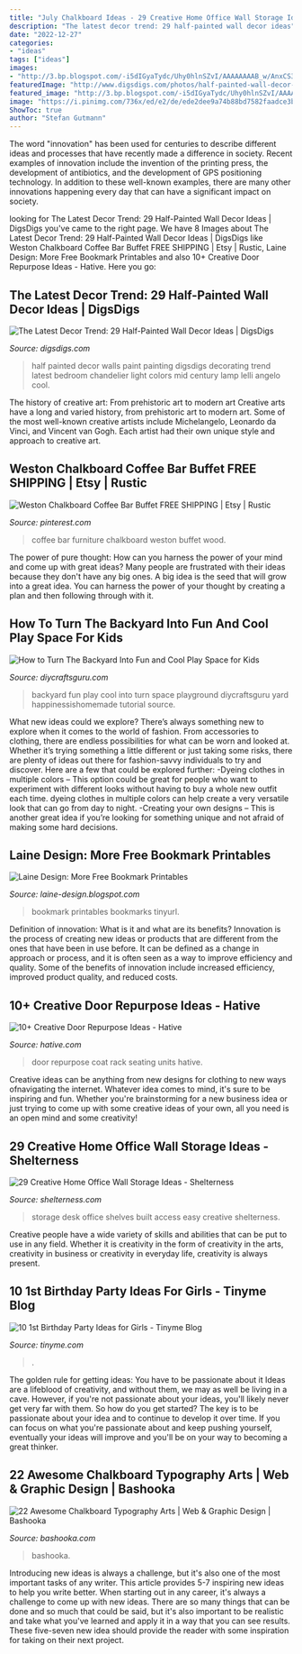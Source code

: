 ```yaml
---
title: "July Chalkboard Ideas - 29 Creative Home Office Wall Storage Ideas"
description: "The latest decor trend: 29 half-painted wall decor ideas"
date: "2022-12-27"
categories:
- "ideas"
tags: ["ideas"]
images:
- "http://3.bp.blogspot.com/-i5dIGyaTydc/Uhy0hlnSZvI/AAAAAAAAB_w/AnxCS3bn0OQ/s1600/free-bookmarks-printables-from-alphamom.jpg"
featuredImage: "http://www.digsdigs.com/photos/half-painted-wall-decor-ideas-4.jpg"
featured_image: "http://3.bp.blogspot.com/-i5dIGyaTydc/Uhy0hlnSZvI/AAAAAAAAB_w/AnxCS3bn0OQ/s1600/free-bookmarks-printables-from-alphamom.jpg"
image: "https://i.pinimg.com/736x/ed/e2/de/ede2dee9a74b88bd7582faadce3b09a3.jpg"
ShowToc: true
author: "Stefan Gutmann"
---
```



The word "innovation" has been used for centuries to describe different ideas and processes that have recently made a difference in society. Recent examples of innovation include the invention of the printing press, the development of antibiotics, and the development of GPS positioning technology. In addition to these well-known examples, there are many other innovations happening every day that can have a significant impact on society.

	

		
looking for The Latest Decor Trend: 29 Half-Painted Wall Decor Ideas | DigsDigs you've came to the right page. We have 8 Images about The Latest Decor Trend: 29 Half-Painted Wall Decor Ideas | DigsDigs like Weston Chalkboard Coffee Bar Buffet FREE SHIPPING | Etsy | Rustic, Laine Design: More Free Bookmark Printables and also 10+ Creative Door Repurpose Ideas - Hative. Here you go:
		
    
## The Latest Decor Trend: 29 Half-Painted Wall Decor Ideas | DigsDigs

<img loading=lazy src="http://www.digsdigs.com/photos/half-painted-wall-decor-ideas-4.jpg" onerror="this.onerror=null;this.src='https://tse2.mm.bing.net/th?id=OIP.-9ifbkEIRfcKjZp6MfB0EwHaLH&amp;pid=15.1';" alt="The Latest Decor Trend: 29 Half-Painted Wall Decor Ideas | DigsDigs">

_Source: digsdigs.com_

>half painted decor walls paint painting digsdigs decorating trend latest bedroom chandelier light colors mid century lamp lelli angelo cool. 

	

The history of creative art: From prehistoric art to modern art
Creative arts have a long and varied history, from prehistoric art to modern art. Some of the most well-known creative artists include Michelangelo, Leonardo da Vinci, and Vincent van Gogh. Each artist had their own unique style and approach to creative art.

    
## Weston Chalkboard Coffee Bar Buffet FREE SHIPPING | Etsy | Rustic

<img loading=lazy src="https://i.pinimg.com/736x/ed/e2/de/ede2dee9a74b88bd7582faadce3b09a3.jpg" onerror="this.onerror=null;this.src='https://tse4.mm.bing.net/th?id=OIP.W9oFBlutohmFdFVu89zIZQHaJ3&amp;pid=15.1';" alt="Weston Chalkboard Coffee Bar Buffet FREE SHIPPING | Etsy | Rustic">

_Source: pinterest.com_

>coffee bar furniture chalkboard weston buffet wood. 

	

The power of pure thought: How can you harness the power of your mind and come up with great ideas?
Many people are frustrated with their ideas because they don't have any big ones. A big idea is the seed that will grow into a great idea. You can harness the power of your thought by creating a plan and then following through with it.

    
## How To Turn The Backyard Into Fun And Cool Play Space For Kids

<img loading=lazy src="http://www.diycraftsguru.com/wp-content/uploads/2016/04/10-kids-backyard-playground.jpg" onerror="this.onerror=null;this.src='https://tse4.mm.bing.net/th?id=OIP.QDzQ_dpCe9NtiSI-gQ_rAAHaSh&amp;pid=15.1';" alt="How to Turn The Backyard Into Fun and Cool Play Space for Kids">

_Source: diycraftsguru.com_

>backyard fun play cool into turn space playground diycraftsguru yard happinessishomemade tutorial source. 

	

What new ideas could we explore?
There’s always something new to explore when it comes to the world of fashion. From accessories to clothing, there are endless possibilities for what can be worn and looked at. Whether it’s trying something a little different or just taking some risks, there are plenty of ideas out there for fashion-savvy individuals to try and discover. Here are a few that could be explored further: 
-Dyeing clothes in multiple colors – This option could be great for people who want to experiment with different looks without having to buy a whole new outfit each time. dyeing clothes in multiple colors can help create a very versatile look that can go from day to night. 
-Creating your own designs – This is another great idea if you’re looking for something unique and not afraid of making some hard decisions.

    
## Laine Design: More Free Bookmark Printables

<img loading=lazy src="http://3.bp.blogspot.com/-i5dIGyaTydc/Uhy0hlnSZvI/AAAAAAAAB_w/AnxCS3bn0OQ/s1600/free-bookmarks-printables-from-alphamom.jpg" onerror="this.onerror=null;this.src='https://tse2.mm.bing.net/th?id=OIP.ZG7P0a-6_8i4OX0n0ojBxQHaJy&amp;pid=15.1';" alt="Laine Design: More Free Bookmark Printables">

_Source: laine-design.blogspot.com_

>bookmark printables bookmarks tinyurl. 

	

Definition of innovation: What is it and what are its benefits?
Innovation is the process of creating new ideas or products that are different from the ones that have been in use before. It can be defined as a change in approach or process, and it is often seen as a way to improve efficiency and quality. Some of the benefits of innovation include increased efficiency, improved product quality, and reduced costs.

    
## 10+ Creative Door Repurpose Ideas - Hative

<img loading=lazy src="https://hative.com/wp-content/uploads/2014/09/door-repurpose-ideas/7-seating-coat-rack-units.jpg" onerror="this.onerror=null;this.src='https://tse1.mm.bing.net/th?id=OIP.wLHVDJkkoCltpry1NitdvwHaLH&amp;pid=15.1';" alt="10+ Creative Door Repurpose Ideas - Hative">

_Source: hative.com_

>door repurpose coat rack seating units hative. 

	

Creative ideas can be anything from new designs for clothing to new ways ofnavigating the internet. Whatever idea comes to mind, it's sure to be inspiring and fun. Whether you're brainstorming for a new business idea or just trying to come up with some creative ideas of your own, all you need is an open mind and some creativity!

    
## 29 Creative Home Office Wall Storage Ideas - Shelterness

<img loading=lazy src="https://i.shelterness.com/2016/07/24-built-in-shelves-over-the-desk-for-easy-storage-and-access.jpg" onerror="this.onerror=null;this.src='https://tse1.mm.bing.net/th?id=OIP.cGkCuUoOXeI7aFZk2sUOqwHaLH&amp;pid=15.1';" alt="29 Creative Home Office Wall Storage Ideas - Shelterness">

_Source: shelterness.com_

>storage desk office shelves built access easy creative shelterness. 

	

Creative people have a wide variety of skills and abilities that can be put to use in any field. Whether it is creativity in the form of creativity in the arts, creativity in business or creativity in everyday life, creativity is always present.

    
## 10 1st Birthday Party Ideas For Girls - Tinyme Blog

<img loading=lazy src="https://www.tinyme.com/blog/wp-content/uploads/10-first-birthday-party-ideas-for-girls/10-First-Birthday-Party-Ideas-for-Girls-3.jpg" onerror="this.onerror=null;this.src='https://tse4.mm.bing.net/th?id=OIP.d3W0xFL1YLQadjWc0_eCzQHaLJ&amp;pid=15.1';" alt="10 1st Birthday Party Ideas for Girls - Tinyme Blog">

_Source: tinyme.com_

>. 

	

The golden rule for getting ideas: You have to be passionate about it
Ideas are a lifeblood of creativity, and without them, we may as well be living in a cave. However, if you're not passionate about your ideas, you'll likely never get very far with them. So how do you get started? The key is to be passionate about your idea and to continue to develop it over time. If you can focus on what you're passionate about and keep pushing yourself, eventually your ideas will improve and you'll be on your way to becoming a great thinker.

    
## 22 Awesome Chalkboard Typography Arts | Web &amp; Graphic Design | Bashooka

<img loading=lazy src="https://bashooka.com/wp-content/uploads/2013/04/chalkboard-typo-9.jpg" onerror="this.onerror=null;this.src='https://tse4.mm.bing.net/th?id=OIP.HcTRMEqvO3wowDqpXuDeNgHaKX&amp;pid=15.1';" alt="22 Awesome Chalkboard Typography Arts | Web &amp; Graphic Design | Bashooka">

_Source: bashooka.com_

>bashooka. 

	

Introducing new ideas is always a challenge, but it's also one of the most important tasks of any writer. This article provides 5-7 inspiring new ideas to help you write better.
When starting out in any career, it's always a challenge to come up with new ideas. There are so many things that can be done and so much that could be said, but it's also important to be realistic and take what you've learned and apply it in a way that you can see results. These five-seven new idea should provide the reader with some inspiration for taking on their next project.


